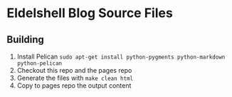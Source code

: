 # Eldelshell Blog Source Files

## Building

1. Install Pelican `sudo apt-get install python-pygments python-markdown python-pelican`
2. Checkout this repo and the pages repo
3. Generate the files with `make clean html`
4. Copy to pages repo the output content
